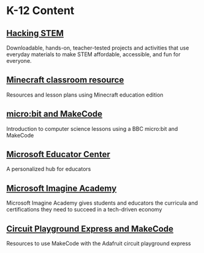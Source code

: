 # K-12 Content

## [Hacking STEM](https://www.microsoft.com/en-us/education/education-workshop/activity-library.aspx?WT.mc_id=academic-10265-cxa)

Downloadable, hands-on, teacher-tested projects and activities that use everyday materials to make STEM affordable, accessible, and fun for everyone.

## [Minecraft classroom resource](https://education.minecraft.net/class-resources/lessons/)

Resources and lesson plans using Minecraft education edition

## [micro:bit and MakeCode](https://makecode.microbit.org/lessons/)

Introduction to computer science lessons using a BBC micro:bit and MakeCode

## [Microsoft Educator Center](https://education.microsoft.com/en-us?WT.mc_id=academic-10265-cxa)

A personalized hub for educators

## [Microsoft Imagine Academy](https://www.microsoft.com/en-us/education/imagine-academy/default.aspx?WT.mc_id=academic-10265-cxa)

Microsoft Imagine Academy gives students and educators the curricula and certifications they need to succeed in a tech-driven economy

## [Circuit Playground Express and MakeCode](https://learn.adafruit.com/makecode)

Resources to use MakeCode with the Adafruit circuit playground express
